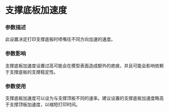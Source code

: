 支撑底板加速度
====
### **参数描述**
此设置决定打印支撑底板时喷嘴往不同方向加速的速度。 

### **参数影响**
支撑底板加速度设置过高可能会在模型表面造成额外的疤痕，并且可能会影响依赖于支撑底板的支撑稳定性。

### **参数使用**
支撑底板加速度可以设为与支撑顶板不同的速率。建议设置的支撑底板加速度略高于支撑顶板加速度，以缩短打印时间。 
